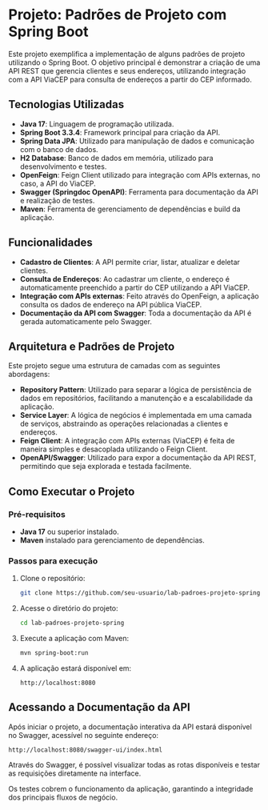 # Projeto: Padrões de Projeto com Spring Boot

Este projeto exemplifica a implementação de alguns padrões de projeto utilizando o Spring Boot. O objetivo principal é demonstrar a criação de uma API REST que gerencia clientes e seus endereços, utilizando integração com a API ViaCEP para consulta de endereços a partir do CEP informado.

## Tecnologias Utilizadas

- **Java 17**: Linguagem de programação utilizada.
- **Spring Boot 3.3.4**: Framework principal para criação da API.
- **Spring Data JPA**: Utilizado para manipulação de dados e comunicação com o banco de dados.
- **H2 Database**: Banco de dados em memória, utilizado para desenvolvimento e testes.
- **OpenFeign**: Feign Client utilizado para integração com APIs externas, no caso, a API do ViaCEP.
- **Swagger (Springdoc OpenAPI)**: Ferramenta para documentação da API e realização de testes.
- **Maven**: Ferramenta de gerenciamento de dependências e build da aplicação.

## Funcionalidades

- **Cadastro de Clientes**: A API permite criar, listar, atualizar e deletar clientes.
- **Consulta de Endereços**: Ao cadastrar um cliente, o endereço é automaticamente preenchido a partir do CEP utilizando a API ViaCEP.
- **Integração com APIs externas**: Feito através do OpenFeign, a aplicação consulta os dados de endereço na API pública ViaCEP.
- **Documentação da API com Swagger**: Toda a documentação da API é gerada automaticamente pelo Swagger.

## Arquitetura e Padrões de Projeto

Este projeto segue uma estrutura de camadas com as seguintes abordagens:

- **Repository Pattern**: Utilizado para separar a lógica de persistência de dados em repositórios, facilitando a manutenção e a escalabilidade da aplicação.
- **Service Layer**: A lógica de negócios é implementada em uma camada de serviços, abstraindo as operações relacionadas a clientes e endereços.
- **Feign Client**: A integração com APIs externas (ViaCEP) é feita de maneira simples e desacoplada utilizando o Feign Client.
- **OpenAPI/Swagger**: Utilizado para expor a documentação da API REST, permitindo que seja explorada e testada facilmente.

## Como Executar o Projeto

### Pré-requisitos

- **Java 17** ou superior instalado.
- **Maven** instalado para gerenciamento de dependências.

### Passos para execução

1. Clone o repositório:
   ```bash
   git clone https://github.com/seu-usuario/lab-padroes-projeto-spring.git
   ```

2. Acesse o diretório do projeto:
   ```bash
   cd lab-padroes-projeto-spring
   ```

3. Execute a aplicação com Maven:
   ```bash
   mvn spring-boot:run
   ```

4. A aplicação estará disponível em:
   ```
   http://localhost:8080
   ```

## Acessando a Documentação da API

Após iniciar o projeto, a documentação interativa da API estará disponível no Swagger, acessível no seguinte endereço:
```
http://localhost:8080/swagger-ui/index.html
```
Através do Swagger, é possível visualizar todas as rotas disponíveis e testar as requisições diretamente na interface.



Os testes cobrem o funcionamento da aplicação, garantindo a integridade dos principais fluxos de negócio.
